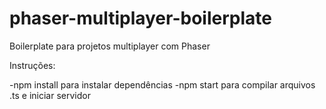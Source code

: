 # phaser-multiplayer-boilerplate
Boilerplate para projetos multiplayer com Phaser

Instruções:

-npm install para instalar dependências
-npm start para compilar arquivos .ts e iniciar servidor
